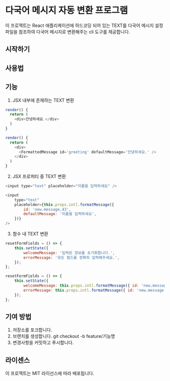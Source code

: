 # 다국어 메시지 자동 변환 프로그램
이 프로젝트는 React 애플리케이션에 하드코딩 되어 있는 TEXT를 다국어 메시지 설정파일을 참조하여 다국어 메시지로 변환해주는 cli 도구를 제공합니다.

## 시작하기

## 사용법

## 기능
1. JSX 내부에 존재하는 TEXT 변환
```javascript
render() {
  return (
    <div>안녕하세요.</div>
  )
}
```
```javascript
render() {
  return (
    <div>
      <FormattedMessage id='greeting' defaultMessage='안녕하세요.' />
    </div>
  )
}
```
2. JSX 프로퍼티 중 TEXT 변환
```javascript
<input type="text" placeholder="이름을 입력하세요" />
```
```javascript
<input  
    type="text"  
    placeholder={this.props.intl.formatMessage({  
        id: 'new.message.43',  
        defaultMessage: '이름을 입력하세요',  
    })}  
/>
```
3. 함수 내 TEXT 변환
```javascript
resetFormFields = () => {  
    this.setState({  
        welcomeMessage: '입력된 정보를 초기화합니다.',  
        errorMessage: '모든 필드를 정확히 입력해주세요.',  
    });  
};
```
```javascript
resetFormFields = () => {  
    this.setState({  
        welcomeMessage: this.props.intl.formatMessage({ id: 'new.message.34', defaultMessage: '입력된 정보를 초기화합니다.' }),  
        errorMessage: this.props.intl.formatMessage({ id: 'new.message.35', defaultMessage: '모든 필드를 정확히 입력해주세요.' }),  
    });  
};
```

## 기여 방법
1. 저장소를 포크합니다.
2. 브랜치를 생성합니다.
   git checkout -b feature/기능명
3. 변경사항을 커밋하고 푸시합니다.

## 라이센스
이 프로젝트는 MIT 라이선스에 따라 배포됩니다.